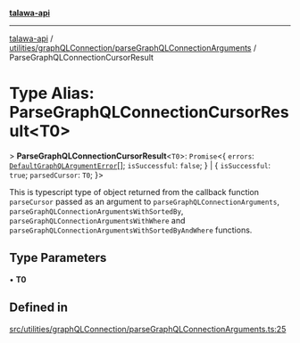 [**talawa-api**](../../../../README.md)

***

[talawa-api](../../../../modules.md) / [utilities/graphQLConnection/parseGraphQLConnectionArguments](../README.md) / ParseGraphQLConnectionCursorResult

# Type Alias: ParseGraphQLConnectionCursorResult\<T0\>

\> **ParseGraphQLConnectionCursorResult**\<`T0`\>: `Promise`\<\{ `errors`: [`DefaultGraphQLArgumentError`](../../type-aliases/DefaultGraphQLArgumentError.md)[]; `isSuccessful`: `false`; \} \| \{ `isSuccessful`: `true`; `parsedCursor`: `T0`; \}\>

This is typescript type of object returned from the callback function `parseCursor` passed
as an argument to `parseGraphQLConnectionArguments`, `parseGraphQLConnectionArgumentsWithSortedBy`,
`parseGraphQLConnectionArgumentsWithWhere` and `parseGraphQLConnectionArgumentsWithSortedByAndWhere`
functions.

## Type Parameters

• **T0**

## Defined in

[src/utilities/graphQLConnection/parseGraphQLConnectionArguments.ts:25](https://github.com/PalisadoesFoundation/talawa-api/blob/5c5b29a0ea487bda8306089fe128f43f3be29f94/src/utilities/graphQLConnection/parseGraphQLConnectionArguments.ts#L25)
